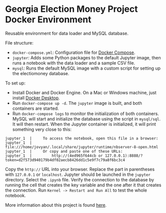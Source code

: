 # Georgia Election Money Project Docker Environment

Reusable environment for data loader and MySQL database.

File structure:
- `docker-compose.yml`: Configuration file for [Docker Compose](https://docs.docker.com/compose/).
- `jupyter`: Adds some Python packages to the default Jupyter image, then runs a notebook with the data loader and a sample CSV file.
- `mysql`: Runs the default MySQL image with a custom script for setting up the electiomoney database.

To set up:
- Install Docker and Docker Engine. On a Mac or Windows machine, just install [Docker Desktop](https://www.docker.com/products/docker-desktop).
- Run `docker-compose up -d`. The `jupyter` image is built, and both containers are started.
- Run `docker-compose logs` to monitor the initialization of both containers. MySQL will start and initialize the database using the script in `mysql/sql`. It will then restart. When the Jupyter container is initialized, it will print something very close to this:

```
jupyter_1  |     To access the notebook, open this file in a browser:
jupyter_1  |         file:///home/jovyan/.local/share/jupyter/runtime/nbserver-8-open.html
jupyter_1  |     Or copy and paste one of these URLs:
jupyter_1  |         http://(4ed965f644cb or 127.0.0.1):8888/?token=d2f573d940179b4df02aecb8426dd1c5e9f7c79a8f6bc3c4
```

Copy the `http://` URL into your browser. Replace the part in parentheses with `127.0.0.1` or `localhost`. Jupyter should be launched in the `jupyter` directory. Select the `.ipynb` file. Verify the connection to the database by running the cell that creates the key variable and the one after it that creates the connection. Run `Kernel -> Restart and Run All` to test the whole notebook.

More information about this project is found [here](https://github.com/jay-hood/electionmoney).